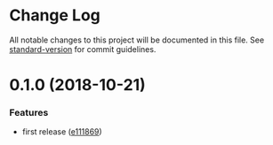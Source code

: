 # Change Log

All notable changes to this project will be documented in this file. See [standard-version](https://github.com/conventional-changelog/standard-version) for commit guidelines.

<a name="0.1.0"></a>
# 0.1.0 (2018-10-21)


### Features

* first release ([e111869](https://github.com/jmblog/nuxt-netlify-http2-server-push/commit/e111869))
